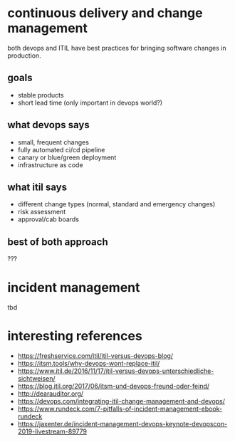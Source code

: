 # continuous delivery and change management

both devops and ITIL have best practices for bringing software changes in production.

## goals

- stable products
- short lead time (only important in devops world?)

## what devops says

- small, frequent changes
- fully automated ci/cd pipeline
- canary or blue/green deployment
- infrastructure as code

## what itil says

- different change types (normal, standard and emergency changes)
- risk assessment
- approval/cab boards

## best of both approach

???

# incident management

tbd



# interesting references

- https://freshservice.com/itil/itil-versus-devops-blog/
- https://itsm.tools/why-devops-wont-replace-itil/
- https://www.itil.de/2016/11/17/itil-versus-devops-unterschiedliche-sichtweisen/
- https://blog.itil.org/2017/06/itsm-und-devops-freund-oder-feind/
- http://dearauditor.org/
- https://devops.com/integrating-itil-change-management-and-devops/
- https://www.rundeck.com/7-pitfalls-of-incident-management-ebook-rundeck
- https://jaxenter.de/incident-management-devops-keynote-devopscon-2019-livestream-89779
